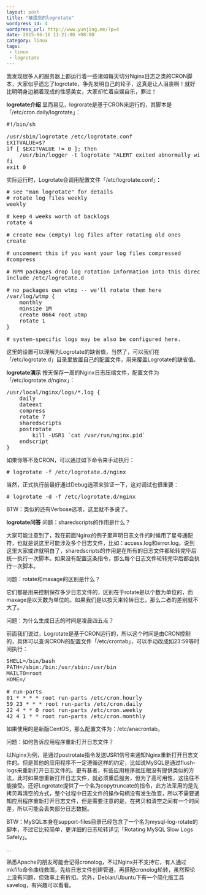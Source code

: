 ```yaml
--- 
layout: post
title: "被遗忘的logrotate"
wordpress_id: 4
wordpress_url: http://www.yunjing.me/?p=4
date: 2015-06-16 11:21:00 +08:00
category: linux
tags: 
 - linux
 - logrotate
---
```

我发现很多人的服务器上都运行着一些诸如每天切分Nginx日志之类的CRON脚本，大家似乎遗忘了logrotate，争先发明自己的轮子，这真是让人沮丧啊！就好比明明身边躺着现成的性感美女，大家却忙着自娱自乐，罪过！

<strong>logrotate介绍</strong>
显而易见，logrorate是基于CRON来运行的，其脚本是「/etc/cron.daily/logrotate」：
<!--more-->
<pre class="brush: shell" line="1">
#!/bin/sh

/usr/sbin/logrotate /etc/logrotate.conf
EXITVALUE=$?
if [ $EXITVALUE != 0 ]; then
    /usr/bin/logger -t logrotate "ALERT exited abnormally with [$EXITVALUE]"
fi
exit 0
</pre>

实际运行时，Logrotate会调用配置文件「/etc/logrotate.conf」：
<!--more-->
<pre class="brush: conf" line="1">
# see "man logrotate" for details
# rotate log files weekly
weekly

# keep 4 weeks worth of backlogs
rotate 4

# create new (empty) log files after rotating old ones
create

# uncomment this if you want your log files compressed
#compress

# RPM packages drop log rotation information into this directory
include /etc/logrotate.d

# no packages own wtmp -- we'll rotate them here
/var/log/wtmp {
    monthly
    minsize 1M
    create 0664 root utmp
    rotate 1
}

# system-specific logs may be also be configured here.
</pre>

这里的设置可以理解为Logrotate的缺省值，当然了，可以我们在「/etc/logrotate.d」目录里放置自己的配置文件，用来覆盖Logrotate的缺省值。

<strong>logrotate演示</strong>
按天保存一周的Nginx日志压缩文件，配置文件为「/etc/logrotate.d/nginx」：
<!--more-->
<pre class="brush: conf" line="1">
/usr/local/nginx/logs/*.log {
    daily
    dateext
    compress
    rotate 7
    sharedscripts
    postrotate
        kill -USR1 `cat /var/run/nginx.pid`
    endscript
}
</pre>
如果你等不及CRON，可以通过如下命令来手动执行：
<!--more-->
<pre class="brush: shell" line="1">
# logrotate -f /etc/logrotate.d/nginx
</pre>
当然，正式执行前最好通过Debug选项来验证一下，这对调试也很重要：
<!--more-->
<pre class="brush: shell" line="1">
# logrotate -d -f /etc/logrotate.d/nginx
</pre>
BTW：类似的还有Verbose选项，这里就不多说了。

<strong>logrotate问答</strong>
问题：sharedscripts的作用是什么？

大家可能注意到了，我在前面Nginx的例子里声明日志文件的时候用了星号通配符，也就是说这里可能涉及多个日志文件，比如：access.log和error.log。说到这里大家或许就明白了，sharedscripts的作用是在所有的日志文件都轮转完毕后统一执行一次脚本。如果没有配置这条指令，那么每个日志文件轮转完毕后都会执行一次脚本。

问题：rotate和maxage的区别是什么？

它们都是用来控制保存多少日志文件的，区别在于rotate是以个数为单位的，而maxage是以天数为单位的。如果我们是以按天来轮转日志，那么二者的差别就不大了。

问题：为什么生成日志的时间是凌晨四五点？

前面我们说过，Logrotate是基于CRON运行的，所以这个时间是由CRON控制的，具体可以查询CRON的配置文件「/etc/crontab」，可以手动改成如23:59等时间执行：
<!--more-->
<pre class="brush: shell" line="1">
SHELL=/bin/bash
PATH=/sbin:/bin:/usr/sbin:/usr/bin
MAILTO=root
HOME=/

# run-parts
01 * * * * root run-parts /etc/cron.hourly
59 23 * * * root run-parts /etc/cron.daily
22 4 * * 0 root run-parts /etc/cron.weekly
42 4 1 * * root run-parts /etc/cron.monthly
</pre>
如果使用的是新版CentOS，那么配置文件为：/etc/anacrontab。

问题：如何告诉应用程序重新打开日志文件？

以Nginx为例，是通过postrotate指令发送USR1信号来通知Nginx重新打开日志文件的。但是其他的应用程序不一定遵循这样的约定，比如说MySQL是通过flush-logs来重新打开日志文件的。更有甚者，有些应用程序就压根没有提供类似的方法，此时如果想重新打开日志文件，就必须重启服务，但为了高可用性，这往往不能接受。还好Logrotate提供了一个名为copytruncate的指令，此方法采用的是先拷贝再清空的方式，整个过程中日志文件的操作句柄没有发生改变，所以不需要通知应用程序重新打开日志文件，但是需要注意的是，在拷贝和清空之间有一个时间差，所以可能会丢失部分日志数据。

BTW：MySQL本身在support-files目录已经包含了一个名为mysql-log-rotate的脚本，不过它比较简单，更详细的日志轮转详见「Rotating MySQL Slow Logs Safely」。

…

熟悉Apache的朋友可能会记得cronolog，不过Nginx并不支持它，有人通过mkfifo命令曲线救国，先给日志文件创建管道，再搭配cronolog轮转，虽然理论上没有问题，但效率上有折扣。另外，Debian/Ubuntu下有一个简化版工具savelog，有兴趣可以看看。
